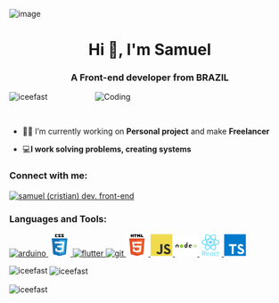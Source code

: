 ![image](https://github.com/iceefast/iceefast/assets/94959646/365af8ed-40ac-46b6-8bcd-825cfbfbf9e2)<h1 align="center">Hi 👋, I'm Samuel</h1>
<h3 align="center">A Front-end developer from BRAZIL</h3>
<img align="right" alt="Coding" width="350" src="https://c.tenor.com/6PUE1PAsXQUAAAAM/scaler-create-impact.gif">
<p align="left"> <img src="https://komarev.com/ghpvc/?username=iceefast&label=Profile%20views&color=0e75b6&style=flat" alt="iceefast" /> </p>

<p align="left"> <a href="https://twitter.com/" target="blank"><img src="https://img.shields.io/twitter/follow/?logo=twitter&style=for-the-badge" alt="" /></a> </p>

- 👨‍💻 I’m currently working on **Personal project** and make **Freelancer**

- 💻**I work solving problems, creating systems**

<h3 align="left">Connect with me:</h3>
<p align="left">

<a href="https://www.linkedin.com/in/samuel-cristian/" target="blank"><img align="center" src="https://raw.githubusercontent.com/rahuldkjain/github-profile-readme-generator/master/src/images/icons/Social/linked-in-alt.svg" alt="samuel (cristian) dev. front-end" height="30" width="40" /></a>
</p>

<h3 align="left">Languages and Tools:</h3>
<p align="left"> 
  <a href="https://www.arduino.cc/" target="_blank" rel="noreferrer">
    <img src="https://cdn.worldvectorlogo.com/logos/arduino-1.svg" alt="arduino" width="40" height="40"/> 
  </a> <a href="https://www.w3schools.com/css/"target="_blank" rel="noreferrer">
    <img src="https://raw.githubusercontent.com/devicons/devicon/master/icons/css3/css3-original-wordmark.svg" alt="css3" width="40" height="40"/>
    </a><a href="https://flutter.dev" target="_blank" rel="noreferrer"> <img src="https://www.vectorlogo.zone/logos/flutterio/flutterio-icon.svg" alt="flutter" width="40" height="40"/>
    </a> <a href="https://git-scm.com/" target="_blank" rel="noreferrer"> <img src="https://www.vectorlogo.zone/logos/git-scm/git-scm-icon.svg" alt="git" width="40" height="40"/> </a> <a href="https://www.w3.org/html/" target="_blank" rel="noreferrer">
      <img src="https://raw.githubusercontent.com/devicons/devicon/master/icons/html5/html5-original-wordmark.svg" alt="html5" width="40" height="40"/>
    </a> 
  
  <a href="https://developer.mozilla.org/en-US/docs/Web/JavaScript" target="_blank" rel="noreferrer"> 
    <img src="https://raw.githubusercontent.com/devicons/devicon/master/icons/javascript/javascript-original.svg" alt="javascript" width="40" height="40"/> </a>
  
  <a href="https://nodejs.org" target="_blank" rel="noreferrer"> 
  <img src="https://raw.githubusercontent.com/devicons/devicon/master/icons/nodejs/nodejs-original-wordmark.svg" alt="nodejs" width="40" height="40"/> 
  </a> 
  
  <a href="https://reactjs.org/" target="_blank" rel="noreferrer">
  <img src="https://raw.githubusercontent.com/devicons/devicon/master/icons/react/react-original-wordmark.svg" alt="react" width="40" height="40"/>
  </a> 
  
  <a href="https://www.typescriptlang.org/" target="_blank" rel="noreferrer"> 
  <img src="https://raw.githubusercontent.com/devicons/devicon/master/icons/typescript/typescript-original.svg" alt="typescript" width="40" height="40"/> 
  </a>
  </p>

<p><img align="left" src="https://github-readme-stats.vercel.app/api/top-langs?username=iceefast&show_icons=true&locale=en&layout=compact" alt="iceefast" /></p>

<p>&nbsp;<img align="center" src="https://github-readme-stats.vercel.app/api?username=iceefast&show_icons=true&locale=en" alt="iceefast" /></p>

<p><img align="center" src="https://github-readme-streak-stats.herokuapp.com/?user=iceefast&" alt="iceefast" /></p>
